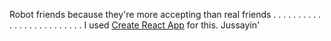 Robot friends because they're more accepting than real friends
.
.
.
.
.
.
.
.
.
.
.
.
.
.
.
.
.
.
.
.
.
.
.
.
.
I used [Create React App](https://github.com/facebookincubator/create-react-app) for this. Jussayin'
